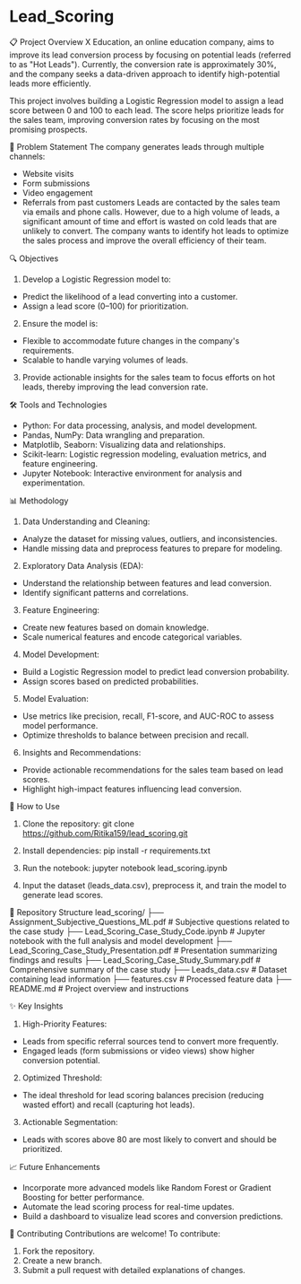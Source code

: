# Lead_Scoring

📋 Project Overview
X Education, an online education company, aims to improve its lead conversion process by focusing on potential leads (referred to as "Hot Leads"). Currently, the conversion rate is approximately 30%, and the company seeks a data-driven approach to identify high-potential leads more efficiently.

This project involves building a Logistic Regression model to assign a lead score between 0 and 100 to each lead. The score helps prioritize leads for the sales team, improving conversion rates by focusing on the most promising prospects.

🎯 Problem Statement
The company generates leads through multiple channels:
- Website visits
- Form submissions
- Video engagement
- Referrals from past customers
Leads are contacted by the sales team via emails and phone calls. However, due to a high volume of leads, a significant amount of time and effort is wasted on cold leads that are unlikely to convert. The company wants to identify hot leads to optimize the sales process and improve the overall efficiency of their team.

🔍 Objectives
1. Develop a Logistic Regression model to:
- Predict the likelihood of a lead converting into a customer.
- Assign a lead score (0–100) for prioritization.

2. Ensure the model is:
- Flexible to accommodate future changes in the company's requirements.
- Scalable to handle varying volumes of leads.

3. Provide actionable insights for the sales team to focus efforts on hot leads, thereby improving the lead conversion rate.

🛠️ Tools and Technologies
- Python: For data processing, analysis, and model development.
- Pandas, NumPy: Data wrangling and preparation.
- Matplotlib, Seaborn: Visualizing data and relationships.
- Scikit-learn: Logistic regression modeling, evaluation metrics, and feature engineering.
- Jupyter Notebook: Interactive environment for analysis and experimentation.

📊 Methodology
1. Data Understanding and Cleaning:
- Analyze the dataset for missing values, outliers, and inconsistencies.
- Handle missing data and preprocess features to prepare for modeling.

2. Exploratory Data Analysis (EDA):
- Understand the relationship between features and lead conversion.
- Identify significant patterns and correlations.

3. Feature Engineering:
- Create new features based on domain knowledge.
- Scale numerical features and encode categorical variables.

4. Model Development:
- Build a Logistic Regression model to predict lead conversion probability.
- Assign scores based on predicted probabilities.

5. Model Evaluation:
- Use metrics like precision, recall, F1-score, and AUC-ROC to assess model performance.
- Optimize thresholds to balance between precision and recall.

6. Insights and Recommendations:
- Provide actionable recommendations for the sales team based on lead scores.
- Highlight high-impact features influencing lead conversion.

🚀 How to Use
1. Clone the repository:
git clone https://github.com/Ritika159/lead_scoring.git

2. Install dependencies:
pip install -r requirements.txt

3. Run the notebook:
jupyter notebook lead_scoring.ipynb

4. Input the dataset (leads_data.csv), preprocess it, and train the model to generate lead scores.

📂 Repository Structure
lead_scoring/
├── Assignment_Subjective_Questions_ML.pdf       # Subjective questions related to the case study
├── Lead_Scoring_Case_Study_Code.ipynb           # Jupyter notebook with the full analysis and model development
├── Lead_Scoring_Case_Study_Presentation.pdf     # Presentation summarizing findings and results
├── Lead_Scoring_Case_Study_Summary.pdf          # Comprehensive summary of the case study
├── Leads_data.csv                               # Dataset containing lead information
├── features.csv                                 # Processed feature data
├── README.md                                    # Project overview and instructions

✨ Key Insights
1. High-Priority Features:
- Leads from specific referral sources tend to convert more frequently.
- Engaged leads (form submissions or video views) show higher conversion potential.

2. Optimized Threshold:
- The ideal threshold for lead scoring balances precision (reducing wasted effort) and recall (capturing hot leads).

3. Actionable Segmentation:
- Leads with scores above 80 are most likely to convert and should be prioritized.

📈 Future Enhancements
- Incorporate more advanced models like Random Forest or Gradient Boosting for better performance.
- Automate the lead scoring process for real-time updates.
- Build a dashboard to visualize lead scores and conversion predictions.

🤝 Contributing
Contributions are welcome! To contribute:
1. Fork the repository.
2. Create a new branch.
3. Submit a pull request with detailed explanations of changes.
